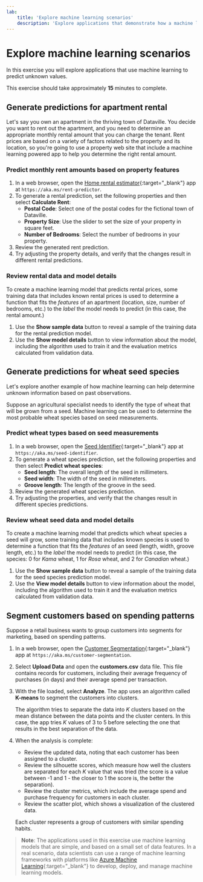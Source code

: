 ```yaml
---
lab:
    title: 'Explore machine learning scenarios'
    description: 'Explore applications that demonstrate how a machine learning model can help you predict unknown information.'
---
```


# Explore machine learning scenarios

In this exercise you will explore applications that use machine learning to predict unknown values.

This exercise should take approximately **15** minutes to complete.

## Generate predictions for apartment rental

Let's say you own an apartment in the thriving town of Dataville. You decide you want to rent out the apartment, and you need to determine an appropriate monthly rental amount that you can charge the tenant. Rent prices are based on a variety of factors related to the property and its location, so you're going to use a property web site that include a machine learning powered app to help you determine the right rental amount.

### Predict monthly rent amounts based on property features

1. In a web browser, open the [Home rental estimator](https://aka.ms/rent-predictor){:target="_blank"} app at `https://aka.ms/rent-predictor`.
1. To generate a rental prediction, set the following properties and then select **Calculate Rent**:
    - **Postal Code**: Select one of the postal codes for the fictional town of Dataville.
    - **Property Size**: Use the slider to set the size of your property in square feet.
    - **Number of Bedrooms**: Select the number of bedrooms in your property.
1. Review the generated rent prediction.
1. Try adjusting the property details, and verify that the changes result in different rental predictions.

### Review rental data and model details

To create a machine learning model that predicts rental prices, some training data that includes known rental prices is used to determine a function that fits the *features* of an apartment (location, size, number of bedrooms, etc.) to the *label* the model needs to predict (in this case, the rental amount.)

1. Use the **Show sample data** button to reveal a sample of the training data for the rental prediction model.
1. Use the **Show model details** button to view information about the model, including the algorithm used to train it and the evaluation metrics calculated from validation data.

## Generate predictions for wheat seed species

Let's explore another example of how machine learning can help determine unknown information based on past observations.

Suppose an agricultural specialist needs to identify the type of wheat that will be grown from a seed. Machine learning can be used to determine the most probable wheat species based on seed measurements.

### Predict wheat types based on seed measurements

1. In a web browser, open the [Seed Identifier](https://aka.ms/seed-identifier){:target="_blank"} app at `https://aka.ms/seed-identifier`.
1. To generate a wheat species prediction, set the following properties and then select **Predict wheat species**:
    - **Seed length**: The overall length of the seed in millimeters.
    - **Seed width**: The width of the seed in millimeters.
    - **Groove length**: The length of the groove in the seed.
1. Review the generated wheat species prediction.
1. Try adjusting the properties, and verify that the changes result in different species predictions.

### Review wheat seed data and model details

To create a machine learning model that predicts which wheat species a seed will grow, some training data that includes known species is used to determine a function that fits the *features* of an seed (length, width, groove length, etc.) to the *label* the model needs to predict (in this case, the species: 0 for *Kama* wheat, 1 for *Rosa* wheat, and 2 for *Canadian* wheat.)

1. Use the **Show sample data** button to reveal a sample of the training data for the seed species prediction model.
1. Use the **View model details** button to view information about the model, including the algorithm used to train it and the evaluation metrics calculated from validation data.

## Segment customers based on spending patterns

Suppose a retail business wants to group customers into segments for marketing, based on spending patterns.

1. In a web browser, open the [Customer Segmentation](https://aka.ms/customer-segmentation){:target="_blank"} app at `https://aka.ms/customer-segmentation`.
1. Select **Upload Data** and open the **customers.csv** data file. This file contains records for customers, including their average frequency of purchases (in days) and their average spend per transaction.
1. With the file loaded, select **Analyze**. The app uses an algorithm called **K-means** to segment the customers into clusters.

    The algorithm tries to separate the data into *K* clusters based on the mean distance between the data points and the cluster centers. In this case, the app tries *K* values of 3 to 5 before selecting the one that results in the best separation of the data.

1. When the analysis is complete:
    - Review the updated data, noting that each customer has been assigned to a cluster.
    - Review the silhouette scores, which measure how well the clusters are separated for each *K* value that was tried (the score is a value between -1 and 1 - the closer to 1 the score is, the better the separation).
    - Review the cluster metrics, which include the average spend and purchase frequency for customers in each cluster.
    - Review the scatter plot, which shows a visualization of the clustered data.

    Each cluster represents a group of customers with similar spending habits.

> **Note**: The applications used in this exercise use machine learning models that are simple, and based on a small set of data features. In a real scenario, data scientists can use a range of machine learning frameworks with platforms like [Azure Machine Learning](https://azure.microsoft.com/products/machine-learning/){:target="_blank"} to develop, deploy, and manage machine learning models.
